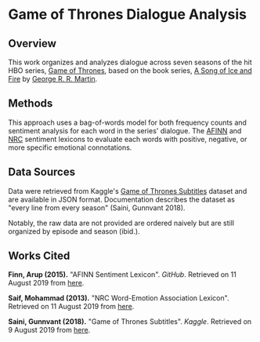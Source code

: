 # Game of Thrones Dialogue Analysis

## Overview

This work organizes and analyzes dialogue across seven seasons of the hit HBO series, [Game of Thrones](https://en.wikipedia.org/wiki/Game_of_Thrones), based on the book series, [A Song of Ice and Fire](https://en.wikipedia.org/wiki/A_Song_of_Ice_and_Fire) by [George R. R. Martin](https://en.wikipedia.org/wiki/George_R._R._Martin).

## Methods

This approach uses a bag-of-words model for both frequency counts and sentiment analysis for each word in the series' dialogue. The [AFINN](https://github.com/fnielsen/afinn) and [NRC](https://saifmohammad.com/WebPages/NRC-Emotion-Lexicon.htm) sentiment lexicons to evaluate each words with positive, negative, or more specific emotional connotations.

## Data Sources

Data were retrieved from Kaggle's [Game of Thrones Subtitles](https://www.kaggle.com/gunnvant/game-of-thrones-srt) dataset and are available in JSON format. Documentation describes the dataset as "every line from every season" (Saini, Gunnvant 2018).

Notably, the raw data are not provided are ordered naively but are still organized by episode and season (ibid.).

## Works Cited

**Finn, Arup (2015).** "AFINN Sentiment Lexicon". *GitHub*. Retrieved on 11 August 2019 from [here](https://github.com/fnielsen/afinn). 

**Saif, Mohammad (2013).** "NRC Word-Emotion Association Lexicon". Retrieved on 11 August 2019 from [here](https://saifmohammad.com/WebPages/NRC-Emotion-Lexicon.htm).

**Saini, Gunnvant (2018).** "Game of Thrones Subtitles". *Kaggle*. Retrieved on 9 August 2019 from [here](https://www.kaggle.com/gunnvant/game-of-thrones-srt).
